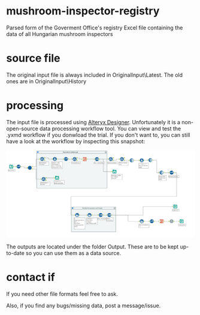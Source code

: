 # mushroom-inspector-registry
Parsed form of the Goverment Office's registry Excel file containing the data of all Hungarian mushroom inspectors

# source file
The original input file is always included in OriginalInput\Latest. The old ones are in OriginalInput\History

# processing
The input file is processed using [Alteryx Designer](https://www.alteryx.com/). 
Unfortunately it is a non-open-source data processing workflow tool.
You can view and test the .yxmd workflow if you donwload the trial.
If you don't want to, you can still have a look at the workflow by inspecting
this snapshot:

![Alteryx Workflow Snapshot](./Alteryx/AlteryxWorkflow.png)

The outputs are located under the folder Output.
These are to be kept up-to-date so you can use them as a data source.

# contact if
If you need other file formats feel free to ask.

Also, if you find any bugs/missing data, post a message/issue.
